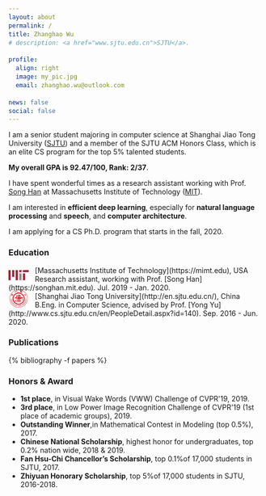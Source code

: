 ```yaml
---
layout: about
permalink: /
title: Zhanghao Wu
# description: <a href="www.sjtu.edu.cn">SJTU</a>.

profile:
  align: right
  image: my_pic.jpg
  email: zhanghao.wu@outlook.com

news: false
social: false
---
```



I am a senior student majoring in computer science at Shanghai Jiao Tong University ([SJTU](http://en.sjtu.edu.cn/)) and a member of the SJTU ACM Honors Class, which is an elite CS program for the top 5% talented students. 

**My overall GPA is 92.47/100, Rank: 2/37**.

I have spent wonderful times as a research assistant working with Prof. [Song Han](https://songhan.mit.edu) at Massachusetts Institute of Technology ([MIT](https://mit.edu)).

I am interested in **efficient deep learning**, especially for **natural language processing** and **speech**, and **computer architecture**.

I am applying for a CS Ph.D. program that starts in the fall, 2020.

### Education

<a href="https://mit.edu">
<img src="assets/img/mit.png"
  width="8%"
  style="float:left; margin:8px 12px 0px 0px"> 
</a>
[Massachusetts Institute of Technology](https://mimt.edu), USA  
Research assistant, working with Prof. [Song Han](https://songhan.mit.edu). Jul. 2019 - Jan. 2020.

<br/>

<a href="http://en.sjtu.edu.cn/">
<img src="assets/img/sjtu.png"
  width="8%"
  style="float:left; margin:-7px 12px 0px 0px"> 
</a>
[Shanghai Jiao Tong University](http://en.sjtu.edu.cn/), China  
B.Eng. in Computer Science, advised by Prof. [Yong Yu](http://www.cs.sjtu.edu.cn/en/PeopleDetail.aspx?id=140). Sep. 2016 - Jun. 2020.

### Publications
{% bibliography -f papers %}

### Honors & Award
* **1st place**, in Visual Wake Words (VWW) Challenge of CVPR'19, 2019.
* **3rd place**, in Low Power Image Recognition Challenge of CVPR'19 (1st place of academic groups), 2019.
* **Outstanding Winner**,in Mathematical Contest in Modeling (top 0.5%), 2017.
* **Chinese National Scholarship**, highest honor for undergraduates, top 0.2% nation wide, 2018 & 2019.
* **Fan Hsu-Chi Chancellor’s Scholarship**, top 0.1%of 17,000 students in SJTU, 2017.
* **Zhiyuan Honorary Scholarship**, top 5%of 17,000 students in SJTU, 2016-2018.

